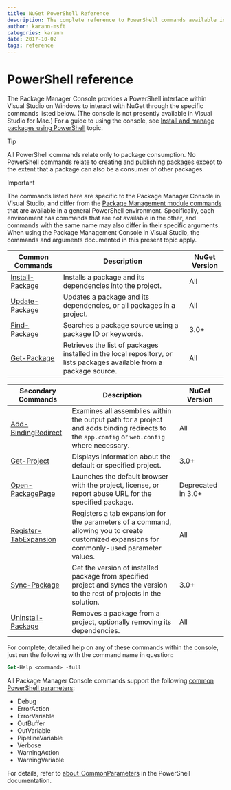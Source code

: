 ```yaml
---
title: NuGet PowerShell Reference
description: The complete reference to PowerShell commands available in the NuGet Package Manager Console in Visual Studio.
author: karann-msft
categories: karann
date: 2017-10-02
tags: reference
---
```


# PowerShell reference

The Package Manager Console provides a PowerShell interface within Visual Studio on Windows to interact with NuGet through the specific commands listed below. (The console is not presently available in Visual Studio for Mac.) For a guide to using the console, see [Install and manage packages using PowerShell](../tools/package-manager-console.md) topic.

> [!Tip]
> All PowerShell commands relate only to package consumption. No PowerShell commands relate to creating and publishing packages except to the extent that a package can also be a consumer of other packages.

> [!Important]
> The commands listed here are specific to the Package Manager Console in Visual Studio, and differ from the [Package Management module commands](/powershell/module/packagemanagement/?view=powershell-6) that are available in a general PowerShell environment. Specifically, each environment has commands that are not available in the other, and commands with the same name may also differ in their specific arguments. When using the Package Management Console in Visual Studio, the commands and arguments documented in this present topic apply.

| Common Commands | Description | NuGet Version |
| --- | --- | --- |
| [Install-Package](ps-ref-install-package.md) | Installs a package and its dependencies into the project. | All |
| [Update-Package](ps-ref-update-package.md) | Updates a package and its dependencies, or all packages in a project. | All |
| [Find-Package](ps-ref-find-package.md) | Searches a package source using a package ID or keywords. | 3.0+ |
| [Get-Package](ps-ref-get-package.md) | Retrieves the list of packages installed in the local repository, or lists packages available from a package source. | All |

| Secondary Commands | Description | NuGet Version |
| --- | --- | --- |
| [Add-BindingRedirect](ps-ref-add-bindingredirect.md) | Examines all assemblies within the output path for a project and adds binding redirects to the `app.config` or `web.config` where necessary. | All |
| [Get-Project](ps-ref-get-project.md) | Displays information about the default or specified project. | 3.0+ |
| [Open-PackagePage](ps-ref-open-packagepage.md) | Launches the default browser with the project, license, or report abuse URL for the specified package. | Deprecated in 3.0+ |
| [Register-TabExpansion](ps-ref-register-tabexpansion.md) | Registers a tab expansion for the parameters of a command, allowing you to create customized expansions for commonly-used parameter values. | All |
| [Sync-Package](ps-ref-sync-package.md) | Get the version of installed package from specified project and syncs the version to the rest of projects in the solution. | 3.0+ |
| [Uninstall-Package](ps-ref-uninstall-package.md) | Removes a package from a project, optionally removing its dependencies. | All |

For complete, detailed help on any of these commands within the console, just run the following with the command name in question:

```ps
Get-Help <command> -full
```

All Package Manager Console commands support the following [common PowerShell parameters](http://go.microsoft.com/fwlink/?LinkID=113216):

- Debug
- ErrorAction
- ErrorVariable
- OutBuffer
- OutVariable
- PipelineVariable
- Verbose
- WarningAction
- WarningVariable

For details, refer to [about_CommonParameters](http://go.microsoft.com/fwlink/?LinkID=113216) in the PowerShell documentation.
